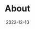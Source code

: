 ---
title: About
date: 2022-12-10

type: landing

sections:
  - block: markdown
    content:
      title: About the Project
      text: |
        Zeolites are crystalline aluminosilicates with a unique nanoporous structuremaking them versatile materials with a wide range of applications in catalysis, adsorption, separation, and environmental remediation. However, our understanding of how zeolites perform under *operando* conditions, i.e. condition used during the processes described above, is still very limited.

        The **Zeolando** (**Zeol**ite + Oper**ando**) project aims at unveilling the processes leading to the activity, selectivity, and deactivation of zeolite under *operando* conditions. To achieve this, the project will:

        - Develop equivariant reactive neural network potentials (NNPs) that can perfom long molecular dynamics simulation at the level of accuracy of DFT.

        - Use reactuve NNPs to explore mechanism of deactivation and dynamical behaviour of of Aluminum- and **Tin-containing zeolites** at *operando* conditions.

        - Explore the hability of equivariant NNPs to predict tensorial properties such as NMR Born effective charge tensors.
        
        – Investigate behaviour of zeolite catalysts at *operando* conditions using spectroscopic methods, such as solid-state NMR and vibrational spectroscopies.

        The Zeolando project holds immense promise for revolutionizing our understanding of zeolites and paving the way for their development as next-generation materials with enhanced efficiency and sustainability.

        Currently, we are waiting approval for funding from the **Marie Skłodowska-Curie Actions Postdoctoral Fellowships**
---
